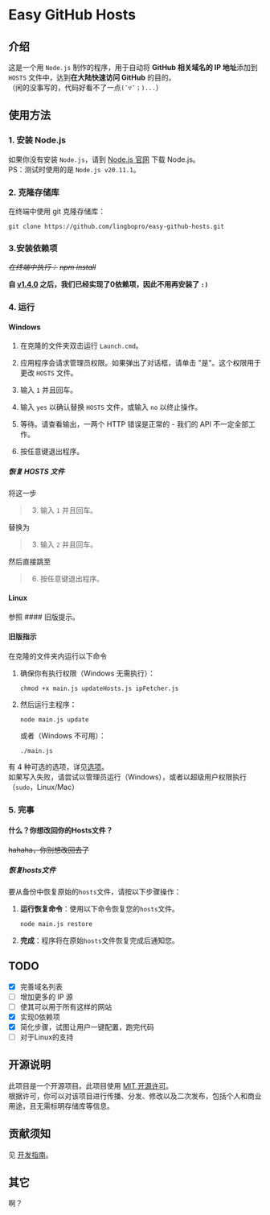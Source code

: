 # Easy GitHub Hosts

## 介绍

这是一个用 `Node.js` 制作的程序，用于自动将 **GitHub 相关域名的 IP 地址**添加到 `HOSTS` 文件中，达到**在大陆快速访问 GitHub** 的目的。  
（闲的没事写的，代码好看不了一点`(ˉ▽ˉ；)...`）

## 使用方法

### 1. 安装 Node.js

如果你没有安装 `Node.js`，请到 [Node.js 官网](https://nodejs.org/en/download) 下载 Node.js。  
PS：测试时使用的是 `Node.js v20.11.1`。

### 2. 克隆存储库

在终端中使用 git 克隆存储库：

```shell
git clone https://github.com/lingbopro/easy-github-hosts.git
```

### 3.安装依赖项

~~_在终端中执行：_~~
~~_npm install_~~

**自 [v1.4.0](https://github.com/lingbopro/easy-github-hosts/releases/tag/v1.4.0) 之后，我们已经实现了0依赖项，因此不用再安装了 `:)`**  

### 4. 运行

#### Windows

1. 在克隆的文件夹双击运行 `Launch.cmd`。

2. 应用程序会请求管理员权限。如果弹出了对话框，请单击 "是"。这个权限用于更改 `HOSTS` 文件。

3. 输入 `1` 并且回车。

4. 输入 `yes` 以确认替换 `HOSTS` 文件，或输入 `no` 以终止操作。

5. 等待。请查看输出，一两个 HTTP 错误是正常的 - 我们的 API 不一定全部工作。

6. 按任意键退出程序。

##### 恢复 HOSTS 文件

将这一步

> 3. 输入 `1` 并且回车。

替换为

> 3. 输入 `2` 并且回车。

然后直接跳至

> 6. 按任意键退出程序。

#### Linux

参照 #### 旧版提示。

#### 旧版指示

在克隆的文件夹内运行以下命令  

1. 确保你有执行权限（Windows 无需执行）：

   ```shell
   chmod +x main.js updateHosts.js ipFetcher.js
   ```

2. 然后运行主程序：  

   ```shell
   node main.js update
   ```

   或者（Windows 不可用）：  

   ```shell
   ./main.js
   ```

有 4 种可选的选项，详见[选项](#选项)。  
 如果写入失败，请尝试以管理员运行（Windows），或者以超级用户权限执行（`sudo`，Linux/Mac）  

### 5. 完事

#### 什么？你想改回你的Hosts文件？

~~hahaha，你别想改回去了~~

##### 恢复hosts文件

要从备份中恢复原始的`hosts`文件，请按以下步骤操作：

1. **运行恢复命令**：使用以下命令恢复您的`hosts`文件。

    ```sh
    node main.js restore
    ```

2. **完成**：程序将在原始`hosts`文件恢复完成后通知您。

<!--## 选项

可以在运行时在命令中增加可选的选项（见下）

### debug

启用调试模式（会输出更详细的信息）。

```shell
node main.js --debug
```

### --noedit

不编辑 HOSTS 文件，只是输出增加条目后的内容。

```shell
node main.js --noedit
```

### --diff

不修改文件，只输出更改了的内容（必须和 [`--noedit`](#--noedit) 选项一同使用）。

```shell
node main.js --noedit --diff
```

### --nocache

不读取 IP 缓存，也不写入缓存

```shell
node main.js --nocache
```-->

## TODO

- [x] 完善域名列表  
- [ ] 增加更多的 IP 源  
- [ ] 使其可以用于所有这样的网站  
- [x] 实现0依赖项  <!-- hhh,加上即完成 (......)-->
- [x] 简化步骤，试图让用户一键配置，跑完代码  
- [ ] 对于Linux的支持  

## 开源说明

此项目是一个开源项目。此项目使用 [MIT 开源许可](LICENCE)。  
根据许可，你可以对该项目进行传播、分发、修改以及二次发布，包括个人和商业用途，且无需标明存储库等信息。

## 贡献须知

见 [开发指南](./docs/dev-guide.zh-CN.md#贡献)。  

## 其它

啊？

